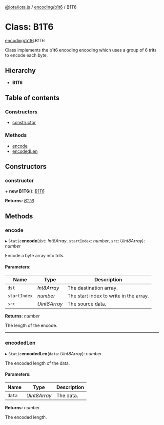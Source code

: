 [@iota/iota.js](../../README.md) / [encoding/b1t6](../../modules/encoding_b1t6.md) / B1T6

# Class: B1T6

[encoding/b1t6](../../modules/encoding_b1t6.md).B1T6

Class implements the b1t6 encoding encoding which uses a group of 6 trits to encode each byte.

## Hierarchy

* **B1T6**

## Table of contents

### Constructors

- [constructor](b1t6.b1t6.md#constructor)

### Methods

- [encode](b1t6.b1t6.md#encode)
- [encodedLen](b1t6.b1t6.md#encodedlen)

## Constructors

### constructor

\+ **new B1T6**(): [*B1T6*](b1t6.b1t6.md)

**Returns:** [*B1T6*](b1t6.b1t6.md)

## Methods

### encode

▸ `Static`**encode**(`dst`: *Int8Array*, `startIndex`: *number*, `src`: *Uint8Array*): *number*

Encode a byte array into trits.

#### Parameters:

Name | Type | Description |
------ | ------ | ------ |
`dst` | *Int8Array* | The destination array.   |
`startIndex` | *number* | The start index to write in the array.   |
`src` | *Uint8Array* | The source data.   |

**Returns:** *number*

The length of the encode.

___

### encodedLen

▸ `Static`**encodedLen**(`data`: *Uint8Array*): *number*

The encoded length of the data.

#### Parameters:

Name | Type | Description |
------ | ------ | ------ |
`data` | *Uint8Array* | The data.   |

**Returns:** *number*

The encoded length.
